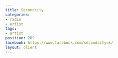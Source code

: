 ```yaml
---
title: Secondcity
categories:
- radio
- artist
tags:
- artist
position: 209
facebook: https://www.facebook.com/secondcityuk/
layout: client
---
```


